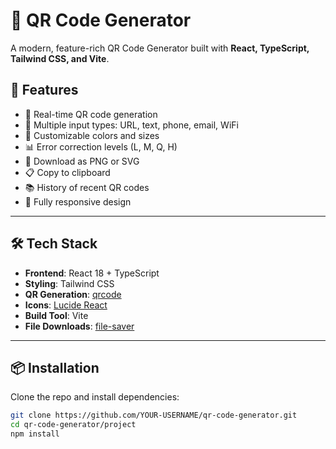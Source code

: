 # 📱 QR Code Generator

A modern, feature-rich QR Code Generator built with **React, TypeScript, Tailwind CSS, and Vite**.

## 🚀 Features

- 🎯 Real-time QR code generation
- 📱 Multiple input types: URL, text, phone, email, WiFi
- 🎨 Customizable colors and sizes
- 📊 Error correction levels (L, M, Q, H)
- 💾 Download as PNG or SVG
- 📋 Copy to clipboard
- 📚 History of recent QR codes
- 📱 Fully responsive design

---

## 🛠 Tech Stack

- **Frontend**: React 18 + TypeScript
- **Styling**: Tailwind CSS
- **QR Generation**: [qrcode](https://www.npmjs.com/package/qrcode)
- **Icons**: [Lucide React](https://lucide.dev/)
- **Build Tool**: Vite
- **File Downloads**: [file-saver](https://www.npmjs.com/package/file-saver)

---

## 📦 Installation

Clone the repo and install dependencies:

```bash
git clone https://github.com/YOUR-USERNAME/qr-code-generator.git
cd qr-code-generator/project
npm install
